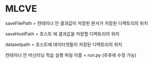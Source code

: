 # MLCVE

saveFilePath = 컨테이너 안 결과값이 저장된 문서가 저장된 디렉토리의 위치

saveHostPath = 호스트 에 결과값을 저장할 디렉토리의 위치

datasetpath = 호스트에 데이터셋들이 저장된 디렉토리의 위치

컨테이너 안 머신러닝 학습 실행 파일 이름 = run.py (추후에 수정 가능)

